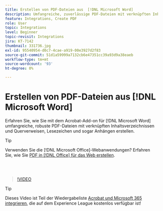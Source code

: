 ```yaml
---
title: Erstellen von PDF-Dateien aus  [!DNL Microsoft Word]
description: Umfangreiche, zuverlässige PDF-Dateien mit verknüpften Inhaltsverzeichnissen, Querverweisen, Lesezeichen und sogar Anhängen lassen sich mit dem Acrobat-Add-on für  [!DNL Microsoft Word] ganz einfach erstellen.
feature: Integrations, Create PDF
role: User
topic: Integrations
level: Beginner
topic-revisit: Integrations
jira: KT-7142
thumbnail: 331736.jpg
exl-id: 95540954-d0c7-4cae-a919-00e3927d2f83
source-git-commit: 51d1a59999a7132cb6e47351cc39a93d9a38eaeb
workflow-type: tm+mt
source-wordcount: '93'
ht-degree: 0%

---
```


# Erstellen von PDF-Dateien aus [!DNL Microsoft Word]

Erfahren Sie, wie Sie mit dem Acrobat-Add-on für [!DNL Microsoft Word] umfangreiche, robuste PDF-Dateien mit verknüpften Inhaltsverzeichnissen und Querverweisen, Lesezeichen und sogar Anhängen erstellen.

>[!TIP]
>
>Verwenden Sie die [!DNL Microsoft Office]-Webanwendungen? Erfahren Sie, wie Sie [PDF in [!DNL Office]  für das Web erstellen](../integrate/createofficeweb.md).

<br> 

>[!VIDEO](https://video.tv.adobe.com/v/3415773?quality=12&learn=on&hidetitle=true&captions=ger)

>[!TIP]
>
>Dieses Video ist Teil der Wiedergabeliste [Acrobat und Microsoft 365 integrieren](https://experienceleague.adobe.com/de/playlists/acrobat-integrate-microsoft-365), die auf dem Experience League kostenlos verfügbar ist!